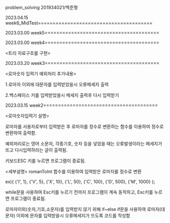 problem_solving
201934021/백준형

2023.04.15 week6_MidTest=======================================

2023.03.00 week5=======================================



2023.03.00 week4=======================================

<트리 자료구조를 구현>

2023.03.20 week3=======================================

<로마숫자 입력기 예외처리 추가내용>

1.로마자 이외에 대문자를 입력받았을시 오류메세지 출력

2.백스페이스 키를 입력받았을시 메세지 출력후 다시 입력받기

2023.03.15 week2=======================================

<로마숫자입력기 설명>

로마자를 사용자로부터 입력받은 후 로마자를 정수로 변환하는 함수를 이용하여 정수로 변환하여 출력함.

예외처리로는 영어 소문자, 각종기호, 숫자 등을 넣었을 때는 오류발생이라는 메세지가 뜨고 다시입력하라는 글이 출력됨.

키보드ESC 키를 누르면 프로그램이 종료됨.

<세부설명>
romanToInt 함수를 이용하여 입력받은 로마자를 정수로 변환

ex){ {'I', 1}, {'V', 5}, {'X', 10}, {'L', 50}, {'C', 100}, {'D', 500}, {'M', 1000} }; 

while문을 사용하여 Esc키를 누르기 전까지 프로그램이 계속 동작하고, Esc키를 누르면 프로그램이 종료됨.

로마자이외(숫자,기호,소문자)를 입력받지 않기 위해 if~else if문을 사용하여 로마자(대문자) 이외에 문자를 입력받을시 오류메세지가 뜨도록
코드를 작성함

